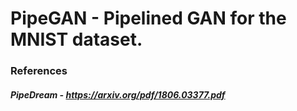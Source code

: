# PipeGAN - Pipelined GAN for the MNIST dataset.
### References

##### PipeDream - https://arxiv.org/pdf/1806.03377.pdf
